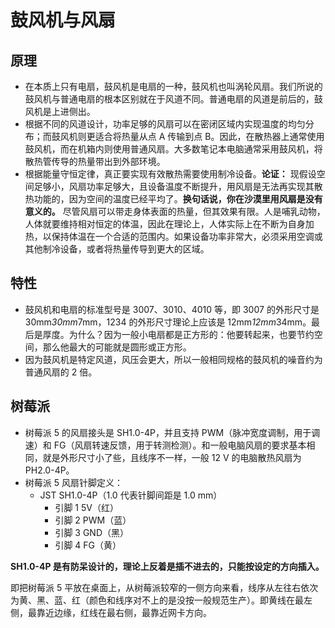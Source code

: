 # 鼓风机与风扇

## 原理

- 在本质上只有电扇，鼓风机是电扇的一种，鼓风机也叫涡轮风扇。我们所说的鼓风机与普通电扇的根本区别就在于风道不同。普通电扇的风道是前后的，鼓风机是上进侧出。
- 根据不同的风道设计，功率足够的风扇可以在密闭区域内实现温度的均匀分布；而鼓风机则更适合将热量从点 A 传输到点 B。因此，在散热器上通常使用鼓风机，而在机箱内则使用普通风扇。大多数笔记本电脑通常采用鼓风机，将散热管传导的热量带出到外部环境。
- 根据能量守恒定律，真正要实现有效散热需要使用制冷设备。**论证：** 现假设空间足够小，风扇功率足够大，且设备温度不断提升，用风扇是无法再实现其散热功能的，因为空间的温度已经平均了。**换句话说，你在沙漠里用风扇是没有意义的。** 尽管风扇可以带走身体表面的热量，但其效果有限。人是哺乳动物，人体就要维持相对恒定的体温，因此在理论上，人体实际上在不断为自身加热，以保持体温在一个合适的范围内。如果设备功率非常大，必须采用空调或其他制冷设备，或者将热量传导到更大的区域。

## 特性

- 鼓风机和电扇的标准型号是 3007、3010、4010 等，即 3007 的外形尺寸是 30mm*30mm*7mm，1234 的外形尺寸理论上应该是 12mm*12mm*34mm。最后是厚度。为什么？因为一般小电扇都是正方形的：他要转起来，也要节约空间，那么他最大的可能就是圆形或正方形。
- 因为鼓风机是特定风道，风压会更大，所以一般相同规格的鼓风机的噪音约为普通风扇的 2 倍。

  
## 树莓派

- 树莓派 5 的风扇接头是 SH1.0-4P，并且支持 PWM（脉冲宽度调制，用于调速）和 FG（风扇转速反馈，用于转测检测）。和一般电脑风扇的要求基本相同，就是外形尺寸小了些，且线序不一样，一般 12 V 的电脑散热风扇为 PH2.0-4P。
- 树莓派 5 风扇针脚定义：
  - JST SH1.0-4P（1.0 代表针脚间距是 1.0 mm）
    - 引脚 1 5V（红）
    - 引脚 2 PWM（蓝）
    - 引脚 3 GND（黑）
    - 引脚 4 FG（黄）

**SH1.0-4P 是有防呆设计的，理论上反着是插不进去的，只能按设定的方向插入。**

即把树莓派 5 平放在桌面上，从树莓派较窄的一侧方向来看，线序从左往右依次为黄、黑、蓝、红（颜色和线序对不上的是没按一般规范生产）。即黄线在最左侧，最靠近边缘，红线在最右侧，最靠近网卡方向。
